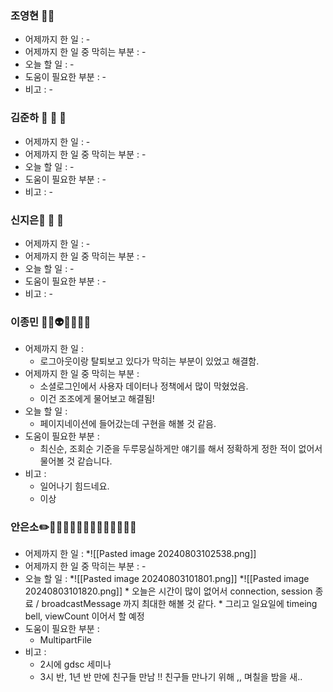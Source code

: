 ### 조영현 💉🏥
* 어제까지 한 일 : -
* 어제까지 한 일 중 막히는 부분 : -  
* 오늘 할 일 : -  
* 도움이 필요한 부분 : -  
* 비고 : - 


### 김준하 🌙 👼 🛌
* 어제까지 한 일 : - 
* 어제까지 한 일 중 막히는 부분 : -  
* 오늘 할 일 : - 
* 도움이 필요한 부분 : -  
* 비고 : - 


### 신지은🌙 👼 🛌
* 어제까지 한 일 : - 
* 어제까지 한 일 중 막히는 부분 : -  
* 오늘 할 일 : - 
* 도움이 필요한 부분 : -  
* 비고 : - 
  

### 이종민 🤴🏻👽👀🫅🏻👑
* 어제까지 한 일 : 
	* 로그아웃이랑 탈퇴보고 있다가 막히는 부분이 있었고 해결함.
* 어제까지 한 일 중 막히는 부분 : 
	* 소셜로그인에서 사용자 데이터나 정책에서 많이 막혔었음. 
	* 이건 조조에게 물어보고 해결됨!
* 오늘 할 일 : 
	* 페이지네이션에 들어갔는데 구현을 해볼 것 같음.
* 도움이 필요한 부분 : 
	* 최신순, 조회순 기준을 두루뭉실하게만 얘기를 해서 정확하게 정한 적이 없어서 물어볼 것 같습니다.
* 비고 : 
	* 일어나기 힘드네요.
	* 이상


### 안은소✏️👸🏻🌈🦄🥰🍰🌻😆👊🏻💐🌸🌺
* 어제까지 한 일 : 
	*![[Pasted image 20240803102538.png]]
* 어제까지 한 일 중 막히는 부분 : -  
* 오늘 할 일 : 
	*![[Pasted image 20240803101801.png]]
	*![[Pasted image 20240803101820.png]]
		* 오늘은 시간이 많이 없어서 connection, session 종료 / broadcastMessage 까지 최대한 해볼 것 같다.
		* 그리고 일요일에 timeing bell, viewCount 이어서 할 예정
* 도움이 필요한 부분 : 
	* MultipartFile
* 비고 : 
	* 2시에 gdsc 세미나
	* 3시 반, 1년 반 만에 친구들 만남 !! 친구들 만나기 위해 ,, 며칠을 밤을 새.. 
  
